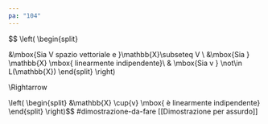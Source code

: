 ```yaml
---
pa: "104"
---
```

$$
\left(
\begin{split}

&\mbox{Sia V spazio vettoriale e }\mathbb{X}\subseteq V \\
&\mbox{Sia } \mathbb{X} \mbox{ linearmente indipendente}\\
& \mbox{Sia v } \not\in L(\mathbb{X})
\end{split}
\right)


\Rightarrow



\left(
\begin{split}
&\mathbb{X} \cup\{v\} \mbox{ è linearmente indipendente}
\end{split}
\right)$$
#dimostrazione-da-fare [[Dimostrazione per assurdo]]